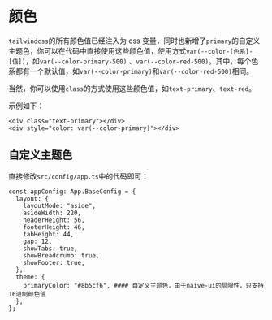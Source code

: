 # 颜色

`tailwindcss`的所有颜色值已经注入为 css 变量，同时也新增了`primary`的自定义主题色，你可以在代码中直接使用这些颜色值，使用方式`var(--color-[色系]-[值])`，如`var(--color-primary-500)` 、`var(--color-red-500)`。其中，每个色系都有一个默认值，如`var(--color-primary)`和`var(--color-red-500)`相同。

当然，你可以使用`class`的方式使用这些颜色值，如`text-primary`、`text-red`。

示例如下：

```vue
<div class="text-primary"></div>
<div style="color: var(--color-primary)"></div>
```

## 自定义主题色

直接修改`src/config/app.ts`中的代码即可：

```ts{14}
const appConfig: App.BaseConfig = {
  layout: {
    layoutMode: "aside",
    asideWidth: 220,
    headerHeight: 56,
    footerHeight: 46,
    tabHeight: 44,
    gap: 12,
    showTabs: true,
    showBreadcrumb: true,
    showFooter: true,
  },
  theme: {
    primaryColor: "#8b5cf6", #### 自定义主题色，由于naive-ui的局限性，只支持16进制颜色值
  },
};
```
